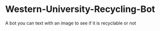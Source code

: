 # Western-University-Recycling-Bot
A bot you can text with an image to see if it is recyclable or not
